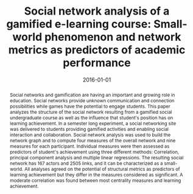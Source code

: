 ﻿---
title: "Social network analysis of a gamified e-learning course: Small-world phenomenon and network metrics as predictors of academic performance"
date: 2016-01-01
publishDate: 2019-09-12T10:01:27.039566Z
authors: ["Luis De-Marcos", "Eva Garcia-Lopez", "Antonio Garcia-Cabot", "Jose Amelio Medina-Merodio", "Adrian Dominguez", "Jose Javier Martinez-Herraiz", "Teresa Diez-Folledo"]
publication_types: ["2"]
abstract: "Social networks and gamification are having an important and growing role in education. Social networks provide unknown communication and connection possibilities while games have the potential to engage students. This paper analyzes the structure of the social network resulting from a gamified social undergraduate course as well as the influence that student's position has on learning achievement. In a semester long experiment, a social networking site was delivered to students providing gamified activities and enabling social interaction and collaboration. Social network analysis was used to build the network graph and to compute four measures of the overall network and nine measures for each participant. Individual measures were then assessed as predictors of student's achievement using three different methods: Correlation, principal component analysis and multiple linear regressions. The resulting social network has 167 actors and 2505 links, and it can be characterized as a small-world. All analyses agreed on the potential of structural metrics as predictors of learning achievement but they differ in the measures considered as significant. A moderate correlation was found between most centrality measures and learning achievement."
featured: false
publication: "*Computers in Human Behavior*"
tags: ["E-learning", "Gamification", "Small-world", "Social network", "Social network analysis (SNA)"]
doi: "10.1016/j.chb.2016.02.052"
---

